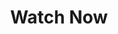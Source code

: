 ---
type: "tanzu-tv"
title: "Watch Now"
linkTitle: "Tanzu.TV"
menu:
    main:
        weight: 40
---